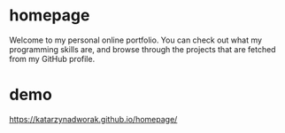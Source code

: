 # homepage
Welcome to my personal online portfolio. You can check out what my programming skills are, and browse through the projects that are fetched from my GitHub profile.

# demo
https://katarzynadworak.github.io/homepage/
